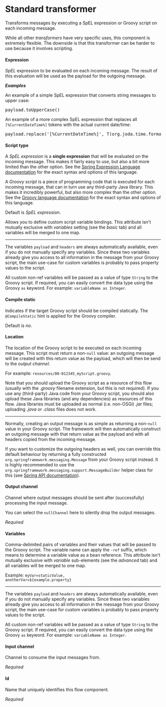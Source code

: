 # Standard transformer
Transforms messages by executing a SpEL expression or Groovy script on each incoming message.

While all other <i>transformers</i> have very specific uses, this component is extremely flexible. The downside is that this transformer can be harder to use because it involves scripting.

#### Expression
<i>SpEL</i> expression to be evaluated on each incoming message. The result of this evaluation will be used as the payload for the outgoing message.


<i><b>Examples</b></i>

An example of a simple SpEL expression that converts string messages to upper case:
<pre>
payload.toUpperCase()
</pre>

An example of a more complex SpEL expression that replaces all <code>[%CurrentDateTime%]</code> tokens with the actual current date/time:
<pre>
payload.replace('[%CurrentDateTime%]', T(org.joda.time.format.ISODateTimeFormat).dateTime().print(T(System).currentTimeMillis()))
</pre>

#### Script type
A <i>SpEL expression</i> is a <b>single expression</b> that will be evaluated on the incoming message. This makes it fairly easy to use, but also a bit more limited than the other option. See the <a href="https://docs.spring.io/spring/docs/4.3.8.RELEASE/spring-framework-reference/html/expressions.html" target="_blank">Spring Expression Language documentation</a> for the exact syntax and options of this language.

A <i>Groovy script</i> is a piece of programming code that is executed for each incoming message, that can in turn use any third-party Java library. This makes it incredibly powerful, but also more complex than the other option. See the <a href="http://docs.groovy-lang.org/docs/groovy-2.4.15/html/documentation/" target="_blank">Groovy language documentation</a> for the exact syntax and options of this language.

Default is <i>SpEL expression</i>.


Allows you to define custom script variable bindings. This attribute isn't mutually exclusive with <i>variables</i> setting (see the <i>basic</i> tab) and all variables will be merged to one map.
<hr/>The variables <code>payload</code> and <code>headers</code> are always automatically available, even if you do not manually specify any variables. Since these two variables already give you access to all information in the message from your Groovy script, the main use-case for custom variables is probably to pass property values to the script.

All custom non-ref variables will be passed as a value of type <code>String</code> to the Groovy script. If required, you can easily convert the data type using the Groovy <code>as</code> keyword. For example: <code>variableName as Integer</code>.

#### Compile static
Indicates if the target Groovy script should be compiled statically. The <code>@CompileStatic</code> hint is applied for the Groovy compiler.

Default is <i>no</i>.

#### Location
The location of the Groovy script to be executed on each incoming message. This script must return a non-<code>null</code> value: an outgoing message will be created with this return value as the payload, which will then be send to the <i>output channel</i>.

For example: <code>resources/00-012345_myScript.groovy</code>.

Note that you should upload the Groovy script as a resource of this flow (usually with the <i>.groovy</i> filename extension, but this is not required). If you use any (third-party) Java code from your Groovy script, you should also upload these Java libraries (and any dependencies) as resources of this flow. Java libraries must be uploaded as normal (i.e. non-OSGi) <i>.jar</i> files; uploading <i>.java</i> or <i>.class</i> files does not work.
<hr/>Normally, creating an output message is as simple as returning a non-<code>null</code> value in your Groovy script. The framework will then automatically construct an outgoing message with that return value as the payload and with all headers copied from the incoming message.

If you want to customize the outgoing headers as well, you can override this default behaviour by returning a fully constructed <code>org.springframework.messaging.Message</code> from your Groovy script instead. It is highly recommended to use the <code>org.springframework.messaging.support.MessageBuilder</code> helper class for this (see <a href="https://docs.spring.io/spring/docs/4.3.8.RELEASE/javadoc-api/index.html?org/springframework/messaging/support/MessageBuilder.html" target="_blank">Spring API documentation</a>).

#### Output channel
Channel where output messages should be sent after (successfully) processing the input message.

You can select the <code>nullChannel</code> here to silently drop the output messages.

<i>Required</i>

#### Variables
Comma-delimited pairs of variables and their values that will be passed to the Groovy script. The variable name can apply the <code>-ref</code> suffix, which means to determine a variable value as a bean reference. This attribute isn't mutually exclusive with <i>variable</i> sub-elements (see the <i>advanced</i> tab) and all variables will be merged to one map.

Example:
<code>myVar=staticValue, anotherVar=${example.property}</code>
<hr/>The variables <code>payload</code> and <code>headers</code> are always automatically available, even if you do not manually specify any variables. Since these two variables already give you access to all information in the message from your Groovy script, the main use-case for custom variables is probably to pass property values to the script.

All custom non-ref variables will be passed as a value of type <code>String</code> to the Groovy script. If required, you can easily convert the data type using the Groovy <code>as</code> keyword. For example: <code>variableName as Integer</code>.

#### Input channel
Channel to consume the input messages from.

<i>Required</i>

#### Id
Name that uniquely identifies this flow component.

<i>Required</i>

